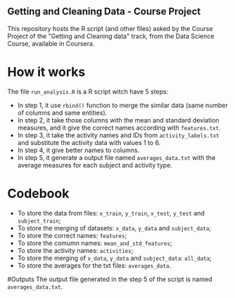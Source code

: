 ## Getting and Cleaning Data - Course Project

This repository hosts the R script (and other files) asked by the Course Project of the "Getting and Cleaning data" track, from the Data Science Course, available in Coursera.


# How it works
The file `run_analysis.R` is a R script witch have 5 steps:

* In step 1, it use `rbind()` function to merge the similar data (same number of columns and same entities).
* In step 2, it take those columns with the mean and standard deviation measures, and it give the correct names according with `features.txt`.
* In step 3, it take the activity names and IDs from `activity_labels.txt` and substitute the activity data with values 1 to 6.
* In step 4, it give better names to columns.
* In step 5, it generate a output file named `averages_data.txt` with the average measures for each subject and activity type.


# Codebook
* To store the data from files: `x_train`, `y_train`, `x_test`, `y_test` and `subject_train`;
* To store the merging of datasets: `x_data`, `y_data` and `subject_data`;
* To store the correct names: `features`;
* To store the comumn names: `mean_and_std_features`;
* To store the activity names: `activities`;
* To store the merging of `x_data`, `y_data` and `subject_data`: `all_data`;
* To store the averages for the txt files: `averages_data`.


#Outputs
The output file generated in the step 5 of the script is named `averages_data.txt`.
